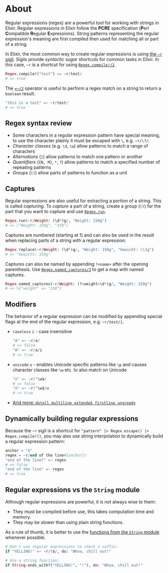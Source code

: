 # About

Regular expressions (regex) are a powerful tool for working with strings in Elixir. Regular expressions in Elixir follow the **PCRE** specification (**P**erl **C**ompatible **R**egular **E**xpressions). String patterns representing the regular expression's meaning are first compiled then used for matching all or part of a string.

In Elixir, the most common way to create regular expressions is using [the `~r` sigil][sigils-regex]. Sigils provide _syntactic sugar_ shortcuts for common tasks in Elixir. In this case, `~r` is a shortcut for using [`Regex.compile!/2`][regex-compile].

```elixir
Regex.compile!("test") == ~r/test/
# => true
```

The [`=~/2`][regex-match-operator] operator is useful to perform a regex match on a string to return a `boolean` result.

```elixir
"this is a test" =~ ~r/test/
# => true
```

## Regex syntax review

- Some characters in a regular expression pattern have special meaning, to use the character plainly it must be escaped with `\`, e.g. `~r/\?/`.
- _Character classes_ (e.g. `\d`, `\w`) allow patterns to match a range of characters
- _Alternations_ (`|`) allow patterns to match one pattern or another
- _Quantifiers_ (`{N, M}`, `*`, `?`) allow patterns to match a specified number of repeating patterns
- _Groups_ (`()`) allow parts of patterns to function as a unit

## Captures

Regular expressions are also useful for extracting a portion of a string. This is called _capturing_. To _capture_ a part of a string, create a group (`()`) for the part that you want to capture and use [`Regex.run`][regex-run].

```elixir
Regex.run(~r/Weight: (\d*)g/, "Weight: 150g")
# => ["Weight: 150g", "150"]
```

Captures are numbered (starting at 1) and can also be used in the result when replacing parts of a string with a regular expression:

```elixir
Regex.replace(~r/Weight: (\d*)g/, "Weight: 150g", "Gewicht: \\1g")
# => "Gewicht: 150g"
```

Captures can also be named by appending `?<name>` after the opening parenthesis. Use [`Regex.named_captures/3`][regex-named-captures] to get a map with named captures.

```elixir
Regex.named_captures(~r/Weight: (?<weight>\d*)g/, "Weight: 150g")
# => %{"weight" => "150"}
```

## Modifiers

The behavior of a regular expression can be modified by appending special flags at the end of the regular expression, e.g. `~r/test/i`.

- `caseless` `i` - case insensitive
  ```elixir
  "A" =~ ~r/a/
  # => false
  "A" =~ ~r/a/i
  # => true
  ```
- `unicode` `u` - enables Unicode specific patterns like `\p` and causes character classes like `\w` etc. to also match on Unicode
  ```elixir
  "ö" =~ ~r/^\w$/
  # => false
  "ö" =~ ~r/^\w$/u
  # => true
  ```
- [And more: `dotall`, `multiline`, `extended`, `firstline`, `ungreedy`][regex-modifiers]

## Dynamically building regular expressions

Because the `~r` sigil is a shortcut for `"pattern" |> Regex.escape() |> Regex.compile!()`, you may also use string interpolation to dynamically build a regular expression pattern:

```elixir
anchor = "$"
regex = ~r/end of the line#{anchor}/
"end of the line?" =~ regex
# => false
"end of the line" =~ regex
# => true
```

## Regular expressions vs the `String` module

Although regular expressions are powerful, it is not always wise to them:

- They must be compiled before use, this takes computation time and memory.
- They may be slower than using plain string functions.

As a rule of thumb, it is better to use the [functions from the `String` module][string-functions] whenever possible.

```elixir
# Don't use regular expressions to check a suffix:
if "YELLING!" =~ ~r/!$/, do: "Whoa, chill out!"

# Use a string function:
if String.ends_with?("YELLING!", "!"), do: "Whoa, chill out!"
```

[sigils-regex]: https://elixir-lang.org/getting-started/sigils.html#regular-expressions
[string-functions]: https://hexdocs.pm/elixir/String.html#functions
[regex-modifiers]: https://hexdocs.pm/elixir/Regex.html#module-modifiers
[regex-character-classes]: https://hexdocs.pm/elixir/Regex.html#module-character-classes
[regex-run]: https://hexdocs.pm/elixir/Regex.html#run/3
[regex-named-captures]: https://hexdocs.pm/elixir/Regex.html#named_captures/3
[regex-match-operator]: https://hexdocs.pm/elixir/master/Kernel.html#=~/2
[regex-compile]: https://hexdocs.pm/elixir/master/Regex.html#compile!/2

